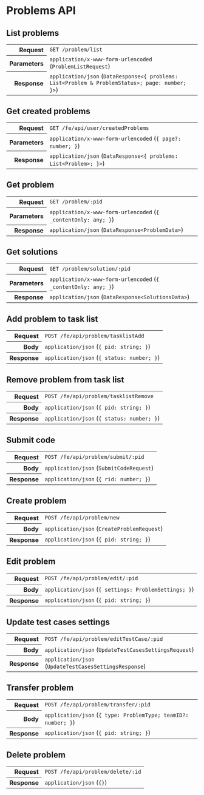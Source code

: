 # Problems API

## List problems

<table>
  <tr>
    <th align="right">Request</th>
    <td><code>GET /problem/list</code></td>
  </tr>
  <tr>
    <th align="right">Parameters</th>
    <td><code>application/x-www-form-urlencoded</code> (<code>ProblemListRequest</code>)</td>
  </tr>
  <tr>
    <th align="right">Response</th>
    <td><code>application/json</code> (<code>DataResponse&lt;{ problems: List&lt;Problem & ProblemStatus&gt;; page: number; }&gt;</code>)</td>
  </tr>
</table>

## Get created problems

<table>
  <tr>
    <th align="right">Request</th>
    <td><code>GET /fe/api/user/createdProblems</code></td>
  </tr>
  <tr>
    <th align="right">Parameters</th>
    <td><code>application/x-www-form-urlencoded</code> (<code>{ page?: number; }</code>)</td>
  </tr>
  <tr>
    <th align="right">Response</th>
    <td><code>application/json</code> (<code>DataResponse&lt;{ problems: List&lt;Problem&gt;; }&gt;</code>)</td>
  </tr>
</table>

## Get problem

<table>
  <tr>
    <th align="right">Request</th>
    <td><code>GET /problem/:pid</code></td>
  </tr>
  <tr>
    <th align="right">Parameters</th>
    <td><code>application/x-www-form-urlencoded</code> (<code>{ _contentOnly: any; }</code>)</td>
  </tr>
  <tr>
    <th align="right">Response</th>
    <td><code>application/json</code> (<code>DataResponse&lt;ProblemData&gt;</code>)</td>
  </tr>
</table>

## Get solutions

<table>
  <tr>
    <th align="right">Request</th>
    <td><code>GET /problem/solution/:pid</code></td>
  </tr>
  <tr>
    <th align="right">Parameters</th>
    <td><code>application/x-www-form-urlencoded</code> (<code>{ _contentOnly: any; }</code>)</td>
  </tr>
  <tr>
    <th align="right">Response</th>
    <td><code>application/json</code> (<code>DataResponse&lt;SolutionsData&gt;</code>)</td>
  </tr>
</table>

## Add problem to task list

<table>
  <tr>
    <th align="right">Request</th>
    <td><code>POST /fe/api/problem/tasklistAdd</code></td>
  </tr>
  <tr>
    <th align="right">Body</th>
    <td><code>application/json</code> (<code>{ pid: string; }</code>)</td>
  </tr>
  <tr>
    <th align="right">Response</th>
    <td><code>application/json</code> (<code>{ status: number; }</code>)</td>
  </tr>
</table>

## Remove problem from task list

<table>
  <tr>
    <th align="right">Request</th>
    <td><code>POST /fe/api/problem/tasklistRemove</code></td>
  </tr>
  <tr>
    <th align="right">Body</th>
    <td><code>application/json</code> (<code>{ pid: string; }</code>)</td>
  </tr>
  <tr>
    <th align="right">Response</th>
    <td><code>application/json</code> (<code>{ status: number; }</code>)</td>
  </tr>
</table>

## Submit code

<table>
  <tr>
    <th align="right">Request</th>
    <td><code>POST /fe/api/problem/submit/:pid</code></td>
  </tr>
  <tr>
    <th align="right">Body</th>
    <td><code>application/json</code> (<code>SubmitCodeRequest</code>)</td>
  </tr>
  <tr>
    <th align="right">Response</th>
    <td><code>application/json</code> (<code>{ rid: number; }</code>)</td>
  </tr>
</table>

## Create problem

<table>
  <tr>
    <th align="right">Request</th>
    <td><code>POST /fe/api/problem/new</code></td>
  </tr>
  <tr>
    <th align="right">Body</th>
    <td><code>application/json</code> (<code>CreateProblemRequest</code>)</td>
  </tr>
  <tr>
    <th align="right">Response</th>
    <td><code>application/json</code> (<code>{ pid: string; }</code>)</td>
  </tr>
</table>

## Edit problem

<table>
  <tr>
    <th align="right">Request</th>
    <td><code>POST /fe/api/problem/edit/:pid</code></td>
  </tr>
  <tr>
    <th align="right">Body</th>
    <td><code>application/json</code> (<code>{ settings: ProblemSettings; }</code>)</td>
  </tr>
  <tr>
    <th align="right">Response</th>
    <td><code>application/json</code> (<code>{ pid: string; }</code>)</td>
  </tr>
</table>

## Update test cases settings

<table>
  <tr>
    <th align="right">Request</th>
    <td><code>POST /fe/api/problem/editTestCase/:pid</code></td>
  </tr>
  <tr>
    <th align="right">Body</th>
    <td><code>application/json</code> (<code>UpdateTestCasesSettingsRequest</code>)</td>
  </tr>
  <tr>
    <th align="right">Response</th>
    <td><code>application/json</code> (<code>UpdateTestCasesSettingsResponse</code>)</td>
  </tr>
</table>

## Transfer problem

<table>
  <tr>
    <th align="right">Request</th>
    <td><code>POST /fe/api/problem/transfer/:pid</code></td>
  </tr>
  <tr>
    <th align="right">Body</th>
    <td><code>application/json</code> (<code>{ type: ProblemType; teamID?: number; }</code>)</td>
  </tr>
  <tr>
    <th align="right">Response</th>
    <td><code>application/json</code> (<code>{ pid: string; }</code>)</td>
  </tr>
</table>

## Delete problem

<table>
  <tr>
    <th align="right">Request</th>
    <td><code>POST /fe/api/problem/delete/:id</code></td>
  </tr>
  <tr>
    <th align="right">Response</th>
    <td><code>application/json</code> (<code>{}</code>)</td>
  </tr>
</table>
